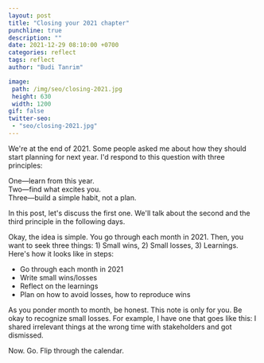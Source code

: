 ```yaml
---
layout: post
title: "Closing your 2021 chapter"
punchline: true
description: ""
date: 2021-12-29 08:10:00 +0700
categories: reflect
tags: reflect
author: "Budi Tanrim"

image:
 path: /img/seo/closing-2021.jpg
 height: 630
 width: 1200
gif: false
twitter-seo: 
 - "seo/closing-2021.jpg"
---
```


We're at the end of 2021. Some people asked me about how they should start planning for next year. I'd respond to this question with three principles:

One—learn from this year.<br/>
Two—find what excites you.<br/>
Three—build a simple habit, not a plan.<br/>

In this post, let's discuss the first one. We'll talk about the second and the third principle in the following days.

Okay, the idea is simple. You go through each month in 2021. Then, you want to seek three things: 1) Small wins, 2) Small losses, 3) Learnings. Here's how it looks like in steps:

- Go through each month in 2021
- Write small wins/losses
- Reflect on the learnings
- Plan on how to avoid losses, how to reproduce wins

As you ponder month to month, be honest. This note is only for you. Be okay to recognize small losses. For example, I have one that goes like this: I shared irrelevant things at the wrong time with stakeholders and got dismissed.

Now. Go. Flip through the calendar.